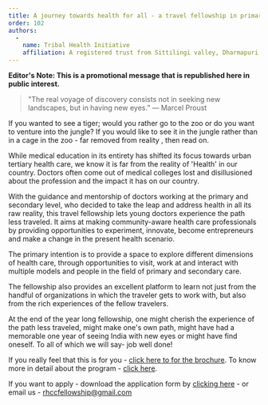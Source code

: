 ```yaml
---
title: A journey towards health for all - a travel fellowship in primary health care
order: 102
authors:
  -
    name: Tribal Health Initiative
    affiliation: A registered trust from Sittilingi valley, Dharmapuri
---
```


**Editor's Note: This is a promotional message that is republished here in public interest.**

>  "The real voyage of discovery consists not in seeking new landscapes, but in having new eyes.”
> ― Marcel Proust


If you wanted to see a tiger; would you rather go to the zoo or do you want to venture into the jungle? If you would like to see it in the jungle rather than in a cage in the zoo - far removed from reality , then read on.

While medical education in its entirety has shifted its focus towards urban tertiary health care, we know it is far from the reality of 'Health' in our country. Doctors often come out of medical colleges lost and disillusioned about the profession and the impact it has on our country.

With the guidance and mentorship of doctors working at the primary and secondary level, who decided to take the leap and address health in all its raw reality, this travel fellowship lets young doctors experience the path less traveled. It aims at making community-aware health care professionals by providing opportunities to experiment, innovate, become entrepreneurs and make a change in the present health scenario.

The primary intention is to provide a space to explore different dimensions of health care, through opportunities to visit, work at and interact with multiple models and people in the field of primary and secondary care.

The fellowship also provides an excellent platform to learn not just from the handful of organizations in which the traveler gets to work with, but also from the rich experiences of the fellow travelers.

At the end of the year long fellowship, one might cherish the experience of the path less traveled, might make one's own path, might have had a memorable one year of seeing India with new eyes or might have find oneself. To all of which we will say- job well done!


If you really feel that this is for you - [click here to for the brochure](http://www.tribalhealth.org/wp-content/uploads/Travel-Fellowship_Emailer.pdf). To know more in detail about the program - [click here](http://www.tribalhealth.org/wp-content/uploads/Journey-towards-health-Call-for-applications-150519.pdf).

If you want to apply - download the application form by [clicking here](http://www.tribalhealth.org/wp-content/uploads/Application-form-for-fellowship-in-primary-care.docx) - or email us - [rhccfellowship@gmail.com](mailto:rhccfellowship@gmail.com)
